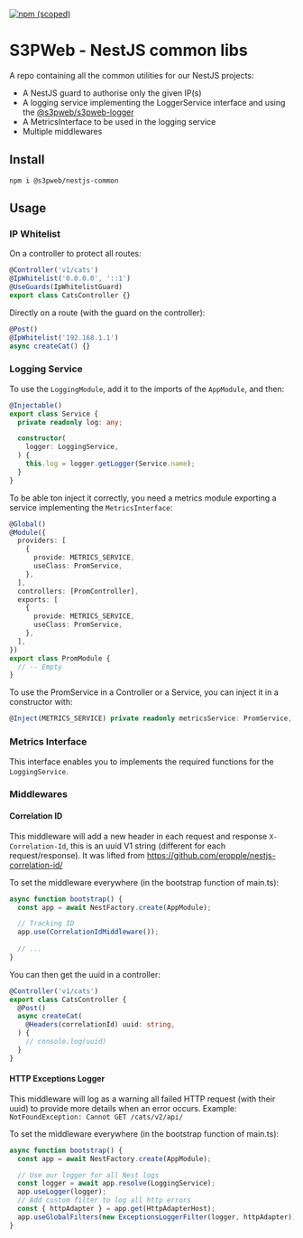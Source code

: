 [![npm (scoped)](https://img.shields.io/npm/v/@s3pweb/nestjs-common)](https://www.npmjs.com/package/@s3pweb/nestjs-common)

# S3PWeb - NestJS common libs

A repo containing all the common utilities for our NestJS projects:
- A NestJS guard to authorise only the given IP(s)
- A logging service implementing the LoggerService interface and using the [@s3pweb/s3pweb-logger](https://github.com/s3pweb/s3pweb-logger)
- A MetricsInterface to be used in the logging service
- Multiple middlewares

## Install
```shell
npm i @s3pweb/nestjs-common
```

## Usage

### IP Whitelist

On a controller to protect all routes:
```ts
@Controller('v1/cats')
@IpWhitelist('0.0.0.0', '::1')
@UseGuards(IpWhitelistGuard)
export class CatsController {}
```

Directly on a route (with the guard on the controller):
```ts
@Post()
@IpWhitelist('192.168.1.1')
async createCat() {}
```

### Logging Service

To use the `LoggingModule`, add it to the imports of the `AppModule`, and then:

```ts
@Injectable()
export class Service {
  private readonly log: any;

  constructor(
    logger: LoggingService,
  ) {
    this.log = logger.getLogger(Service.name);
  }
}
```

To be able ton inject it correctly, you need a metrics module exporting a service implementing the `MetricsInterface`:

```ts
@Global()
@Module({
  providers: [
    {
      provide: METRICS_SERVICE,
      useClass: PromService,
    },
  ],
  controllers: [PromController],
  exports: [
    {
      provide: METRICS_SERVICE,
      useClass: PromService,
    },
  ],
})
export class PromModule {
  // -- Empty
}
```

To use the PromService in a Controller or a Service, you can inject it in a constructor with:
```ts
@Inject(METRICS_SERVICE) private readonly metricsService: PromService,
```

### Metrics Interface

This interface enables you to implements the required functions for the `LoggingService`.

### Middlewares

#### Correlation ID

This middleware will add a new header in each request and response `X-Correlation-Id`, this is an uuid V1 string (different for each request/response).
It was lifted from https://github.com/eropple/nestjs-correlation-id/

To set the middleware everywhere (in the bootstrap function of main.ts):

```ts
async function bootstrap() {
  const app = await NestFactory.create(AppModule);

  // Tracking ID
  app.use(CorrelationIdMiddleware());
  
  // ...
}
```

You can then get the uuid in a controller:

```ts
@Controller('v1/cats')
export class CatsController {
  @Post()
  async createCat(
    @Headers(correlationId) uuid: string,
  ) {
    // console.log(uuid)
  }
}
```

#### HTTP Exceptions Logger

This middleware will log as a warning all failed HTTP request (with their uuid) to provide more details when an error occurs.
Example: `NotFoundException: Cannot GET /cats/v2/api/`

To set the middleware everywhere (in the bootstrap function of main.ts):
```ts
async function bootstrap() {
  const app = await NestFactory.create(AppModule);

  // Use our logger for all Nest logs
  const logger = await app.resolve(LoggingService);
  app.useLogger(logger);
  // Add custom filter to log all http errors
  const { httpAdapter } = app.get(HttpAdapterHost);
  app.useGlobalFilters(new ExceptionsLoggerFilter(logger, httpAdapter));
}
```
